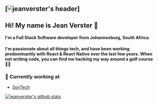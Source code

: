 ## [![jeanverster's header](https://i.imgur.com/Vyvn2i5.jpg)]

<!--
**jeanverster/jeanverster** is a ✨ _special_ ✨ repository because its `README.md` (this file) appears on your GitHub profile.

Here are some ideas to get you started:

- 🔭 I’m currently working on ...
- 🌱 I’m currently learning ...
- 👯 I’m looking to collaborate on ...
- 🤔 I’m looking for help with ...
- 💬 Ask me about ...
- 📫 How to reach me: ...
- 😄 Pronouns: ...
- ⚡ Fun fact: ...
-->

## Hi! My name is Jean Verster 👋

#### I'm a Full Stack Software developer from Johannesburg, South Africa.
#### I'm passionate about all things tech, and have been working predominantly with React & React Native over the last few years. When not writing code, you can find me hacking my way around a golf course 🏌🏼

### 💼 Currently working at
- [SovTech](https://sovtech.com)

[![jeanverster's github stats](https://github-readme-stats.vercel.app/api?username=jeanverster)](https://github.com/anuraghazra/github-readme-stats)
